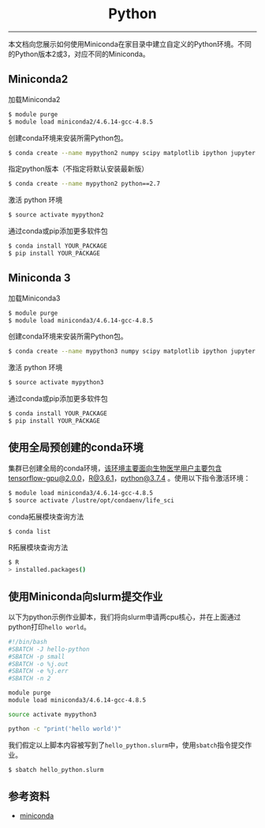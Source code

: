 # <center>Python</center>
------------
本文档向您展示如何使用Miniconda在家目录中建立自定义的Python环境。不同的Python版本2或3，对应不同的Miniconda。

## Miniconda2
加载Miniconda2

```bash
$ module purge
$ module load miniconda2/4.6.14-gcc-4.8.5
```
创建conda环境来安装所需Python包。
```bash
$ conda create --name mypython2 numpy scipy matplotlib ipython jupyter
```
指定python版本（不指定将默认安装最新版）
```bash
$ conda create --name mypython2 python==2.7
```
激活 python 环境
```bash
$ source activate mypython2
```
通过conda或pip添加更多软件包

```bash
$ conda install YOUR_PACKAGE
$ pip install YOUR_PACKAGE
```

## Miniconda 3
加载Miniconda3
```bash
$ module purge
$ module load miniconda3/4.6.14-gcc-4.8.5
```
创建conda环境来安装所需Python包。
```bash
$ conda create --name mypython3 numpy scipy matplotlib ipython jupyter
```
激活 python 环境
```bash
$ source activate mypython3
```
通过conda或pip添加更多软件包
```bash
$ conda install YOUR_PACKAGE
$ pip install YOUR_PACKAGE
```

## 使用全局预创建的conda环境

集群已创建全局的conda环境，该环境主要面向生物医学用户主要包含tensorflow-gpu@2.0.0，R@3.6.1，python@3.7.4 。使用以下指令激活环境：

```bash
$ module load miniconda3/4.6.14-gcc-4.8.5 
$ source activate /lustre/opt/condaenv/life_sci
```

conda拓展模块查询方法
```bash
$ conda list
```

R拓展模块查询方法
```bash
$ R
> installed.packages()
```

## 使用Miniconda向slurm提交作业

以下为python示例作业脚本，我们将向slurm申请两cpu核心，并在上面通过python打印`hello world`。

```bash
#!/bin/bash
#SBATCH -J hello-python
#SBATCH -p small
#SBATCH -o %j.out
#SBATCH -e %j.err
#SBATCH -n 2

module purge
module load miniconda3/4.6.14-gcc-4.8.5

source activate mypython3

python -c "print('hello world')"
```

我们假定以上脚本内容被写到了`hello_python.slurm`中，使用`sbatch`指令提交作业。

```bash
$ sbatch hello_python.slurm
```



## 参考资料

- [miniconda](https://docs.conda.io/en/latest/miniconda.html)
